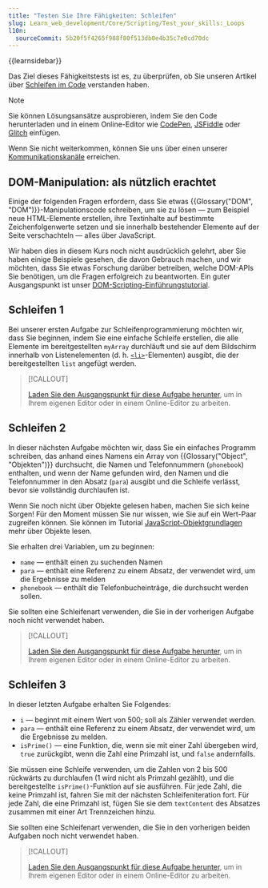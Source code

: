 ```yaml
---
title: "Testen Sie Ihre Fähigkeiten: Schleifen"
slug: Learn_web_development/Core/Scripting/Test_your_skills:_Loops
l10n:
  sourceCommit: 5b20f5f4265f988f80f513db0e4b35c7e0cd70dc
---
```


{{learnsidebar}}

Das Ziel dieses Fähigkeitstests ist es, zu überprüfen, ob Sie unseren Artikel über [Schleifen im Code](/de/docs/Learn_web_development/Core/Scripting/Loops) verstanden haben.

> [!NOTE]
> Sie können Lösungsansätze ausprobieren, indem Sie den Code herunterladen und in einem Online-Editor wie [CodePen](https://codepen.io/), [JSFiddle](https://jsfiddle.net/) oder [Glitch](https://glitch.com/) einfügen.
>
> Wenn Sie nicht weiterkommen, können Sie uns über einen unserer [Kommunikationskanäle](/de/docs/MDN/Community/Communication_channels) erreichen.

## DOM-Manipulation: als nützlich erachtet

Einige der folgenden Fragen erfordern, dass Sie etwas {{Glossary("DOM", "DOM")}}-Manipulationscode schreiben, um sie zu lösen — zum Beispiel neue HTML-Elemente erstellen, ihre Textinhalte auf bestimmte Zeichenfolgenwerte setzen und sie innerhalb bestehender Elemente auf der Seite verschachteln — alles über JavaScript.

Wir haben dies in diesem Kurs noch nicht ausdrücklich gelehrt, aber Sie haben einige Beispiele gesehen, die davon Gebrauch machen, und wir möchten, dass Sie etwas Forschung darüber betreiben, welche DOM-APIs Sie benötigen, um die Fragen erfolgreich zu beantworten. Ein guter Ausgangspunkt ist unser [DOM-Scripting-Einführungstutorial](/de/docs/Learn_web_development/Core/Scripting/DOM_scripting).

## Schleifen 1

Bei unserer ersten Aufgabe zur Schleifenprogrammierung möchten wir, dass Sie beginnen, indem Sie eine einfache Schleife erstellen, die alle Elemente im bereitgestellten `myArray` durchläuft und sie auf dem Bildschirm innerhalb von Listenelementen (d. h. [`<li>`](/de/docs/Web/HTML/Element/li)-Elementen) ausgibt, die der bereitgestellten `list` angefügt werden.

> [!CALLOUT]
>
> [Laden Sie den Ausgangspunkt für diese Aufgabe herunter](https://github.com/mdn/learning-area/blob/main/javascript/building-blocks/tasks/loops/loops1-download.html), um in Ihrem eigenen Editor oder in einem Online-Editor zu arbeiten.

## Schleifen 2

In dieser nächsten Aufgabe möchten wir, dass Sie ein einfaches Programm schreiben, das anhand eines Namens ein Array von {{Glossary("Object", "Objekten")}} durchsucht, die Namen und Telefonnummern (`phonebook`) enthalten, und wenn der Name gefunden wird, den Namen und die Telefonnummer in den Absatz (`para`) ausgibt und die Schleife verlässt, bevor sie vollständig durchlaufen ist.

Wenn Sie noch nicht über Objekte gelesen haben, machen Sie sich keine Sorgen! Für den Moment müssen Sie nur wissen, wie Sie auf ein Wert-Paar zugreifen können. Sie können im Tutorial [JavaScript-Objektgrundlagen](/de/docs/Learn_web_development/Core/Scripting/Object_basics) mehr über Objekte lesen.

Sie erhalten drei Variablen, um zu beginnen:

- `name` — enthält einen zu suchenden Namen
- `para` — enthält eine Referenz zu einem Absatz, der verwendet wird, um die Ergebnisse zu melden
- `phonebook` — enthält die Telefonbucheinträge, die durchsucht werden sollen.

Sie sollten eine Schleifenart verwenden, die Sie in der vorherigen Aufgabe noch nicht verwendet haben.

> [!CALLOUT]
>
> [Laden Sie den Ausgangspunkt für diese Aufgabe herunter](https://github.com/mdn/learning-area/blob/main/javascript/building-blocks/tasks/loops/loops2-download.html), um in Ihrem eigenen Editor oder in einem Online-Editor zu arbeiten.

## Schleifen 3

In dieser letzten Aufgabe erhalten Sie Folgendes:

- `i` — beginnt mit einem Wert von 500; soll als Zähler verwendet werden.
- `para` — enthält eine Referenz zu einem Absatz, der verwendet wird, um die Ergebnisse zu melden.
- `isPrime()` — eine Funktion, die, wenn sie mit einer Zahl übergeben wird, `true` zurückgibt, wenn die Zahl eine Primzahl ist, und `false` andernfalls.

Sie müssen eine Schleife verwenden, um die Zahlen von 2 bis 500 rückwärts zu durchlaufen (1 wird nicht als Primzahl gezählt), und die bereitgestellte `isPrime()`-Funktion auf sie ausführen. Für jede Zahl, die keine Primzahl ist, fahren Sie mit der nächsten Schleifeniteration fort. Für jede Zahl, die eine Primzahl ist, fügen Sie sie dem `textContent` des Absatzes zusammen mit einer Art Trennzeichen hinzu.

Sie sollten eine Schleifenart verwenden, die Sie in den vorherigen beiden Aufgaben noch nicht verwendet haben.

> [!CALLOUT]
>
> [Laden Sie den Ausgangspunkt für diese Aufgabe herunter](https://github.com/mdn/learning-area/blob/main/javascript/building-blocks/tasks/loops/loops3-download.html), um in Ihrem eigenen Editor oder in einem Online-Editor zu arbeiten.
